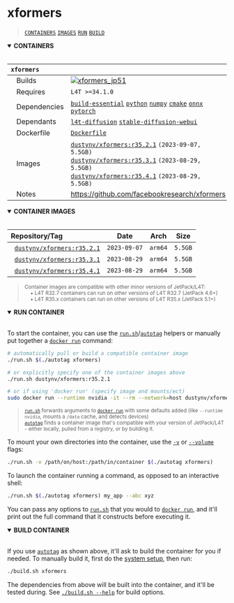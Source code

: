 # xformers

> [`CONTAINERS`](#user-content-containers) [`IMAGES`](#user-content-images) [`RUN`](#user-content-run) [`BUILD`](#user-content-build)

<details open>
<summary><b><a id="containers">CONTAINERS</a></b></summary>
<br>

| **`xformers`** | |
| :-- | :-- |
| &nbsp;&nbsp;&nbsp;Builds | [![`xformers_jp51`](https://img.shields.io/github/actions/workflow/status/dusty-nv/jetson-containers/xformers_jp51.yml?label=xformers:jp51)](https://github.com/dusty-nv/jetson-containers/actions/workflows/xformers_jp51.yml) |
| &nbsp;&nbsp;&nbsp;Requires | `L4T >=34.1.0` |
| &nbsp;&nbsp;&nbsp;Dependencies | [`build-essential`](/packages/build-essential) [`python`](/packages/python) [`numpy`](/packages/numpy) [`cmake`](/packages/cmake/cmake_pip) [`onnx`](/packages/onnx) [`pytorch`](/packages/pytorch) |
| &nbsp;&nbsp;&nbsp;Dependants | [`l4t-diffusion`](/packages/l4t/l4t-diffusion) [`stable-diffusion-webui`](/packages/diffusion/stable-diffusion-webui) |
| &nbsp;&nbsp;&nbsp;Dockerfile | [`Dockerfile`](Dockerfile) |
| &nbsp;&nbsp;&nbsp;Images | [`dustynv/xformers:r35.2.1`](https://hub.docker.com/r/dustynv/xformers/tags) `(2023-09-07, 5.5GB)`<br>[`dustynv/xformers:r35.3.1`](https://hub.docker.com/r/dustynv/xformers/tags) `(2023-08-29, 5.5GB)`<br>[`dustynv/xformers:r35.4.1`](https://hub.docker.com/r/dustynv/xformers/tags) `(2023-08-29, 5.5GB)` |
| &nbsp;&nbsp;&nbsp;Notes | https://github.com/facebookresearch/xformers |

</details>

<details open>
<summary><b><a id="images">CONTAINER IMAGES</a></b></summary>
<br>

| Repository/Tag | Date | Arch | Size |
| :-- | :--: | :--: | :--: |
| &nbsp;&nbsp;[`dustynv/xformers:r35.2.1`](https://hub.docker.com/r/dustynv/xformers/tags) | `2023-09-07` | `arm64` | `5.5GB` |
| &nbsp;&nbsp;[`dustynv/xformers:r35.3.1`](https://hub.docker.com/r/dustynv/xformers/tags) | `2023-08-29` | `arm64` | `5.5GB` |
| &nbsp;&nbsp;[`dustynv/xformers:r35.4.1`](https://hub.docker.com/r/dustynv/xformers/tags) | `2023-08-29` | `arm64` | `5.5GB` |

> <sub>Container images are compatible with other minor versions of JetPack/L4T:</sub><br>
> <sub>&nbsp;&nbsp;&nbsp;&nbsp;• L4T R32.7 containers can run on other versions of L4T R32.7 (JetPack 4.6+)</sub><br>
> <sub>&nbsp;&nbsp;&nbsp;&nbsp;• L4T R35.x containers can run on other versions of L4T R35.x (JetPack 5.1+)</sub><br>
</details>

<details open>
<summary><b><a id="run">RUN CONTAINER</a></b></summary>
<br>

To start the container, you can use the [`run.sh`](/docs/run.md)/[`autotag`](/docs/run.md#autotag) helpers or manually put together a [`docker run`](https://docs.docker.com/engine/reference/commandline/run/) command:
```bash
# automatically pull or build a compatible container image
./run.sh $(./autotag xformers)

# or explicitly specify one of the container images above
./run.sh dustynv/xformers:r35.2.1

# or if using 'docker run' (specify image and mounts/ect)
sudo docker run --runtime nvidia -it --rm --network=host dustynv/xformers:r35.2.1
```
> <sup>[`run.sh`](/docs/run.md) forwards arguments to [`docker run`](https://docs.docker.com/engine/reference/commandline/run/) with some defaults added (like `--runtime nvidia`, mounts a `/data` cache, and detects devices)</sup><br>
> <sup>[`autotag`](/docs/run.md#autotag) finds a container image that's compatible with your version of JetPack/L4T - either locally, pulled from a registry, or by building it.</sup>

To mount your own directories into the container, use the [`-v`](https://docs.docker.com/engine/reference/commandline/run/#volume) or [`--volume`](https://docs.docker.com/engine/reference/commandline/run/#volume) flags:
```bash
./run.sh -v /path/on/host:/path/in/container $(./autotag xformers)
```
To launch the container running a command, as opposed to an interactive shell:
```bash
./run.sh $(./autotag xformers) my_app --abc xyz
```
You can pass any options to [`run.sh`](/docs/run.md) that you would to [`docker run`](https://docs.docker.com/engine/reference/commandline/run/), and it'll print out the full command that it constructs before executing it.
</details>
<details open>
<summary><b><a id="build">BUILD CONTAINER</b></summary>
<br>

If you use [`autotag`](/docs/run.md#autotag) as shown above, it'll ask to build the container for you if needed.  To manually build it, first do the [system setup](/docs/setup.md), then run:
```bash
./build.sh xformers
```
The dependencies from above will be built into the container, and it'll be tested during.  See [`./build.sh --help`](/jetson_containers/build.py) for build options.
</details>
